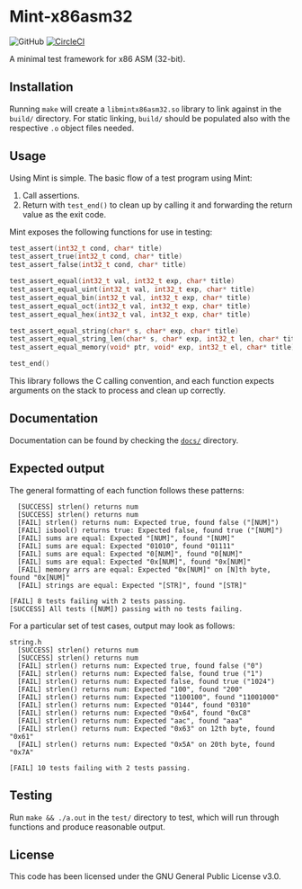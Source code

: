 # Mint-x86asm32
![GitHub](https://img.shields.io/github/license/Luiserebii/Mint-x86asm32?color=222222)
[![CircleCI](https://circleci.com/gh/Luiserebii/Mint-x86asm32.svg?style=svg)](https://circleci.com/gh/Luiserebii/Mint-x86asm32)

A minimal test framework for x86 ASM (32-bit).

## Installation
Running `make` will create a `libmintx86asm32.so` library to link against in the `build/` directory. For static linking, `build/` should be populated also with the respective `.o` object files needed.

## Usage
Using Mint is simple. The basic flow of a test program using Mint:

1. Call assertions.
2. Return with `test_end()` to clean up by calling it and forwarding the return value as the exit code.

Mint exposes the following functions for use in testing:
```c
test_assert(int32_t cond, char* title)
test_assert_true(int32_t cond, char* title)
test_assert_false(int32_t cond, char* title)

test_assert_equal(int32_t val, int32_t exp, char* title)
test_assert_equal_uint(int32_t val, int32_t exp, char* title)
test_assert_equal_bin(int32_t val, int32_t exp, char* title)
test_assert_equal_oct(int32_t val, int32_t exp, char* title)
test_assert_equal_hex(int32_t val, int32_t exp, char* title)

test_assert_equal_string(char* s, char* exp, char* title)
test_assert_equal_string_len(char* s, char* exp, int32_t len, char* title)
test_assert_equal_memory(void* ptr, void* exp, int32_t el, char* title)

test_end()
```
This library follows the C calling convention, and each function expects arguments on the stack to process and clean up correctly.

## Documentation

Documentation can be found by checking the [`docs/`](docs) directory.

## Expected output

The general formatting of each function follows these patterns:
```
  [SUCCESS] strlen() returns num
  [SUCCESS] strlen() returns num
  [FAIL] strlen() returns num: Expected true, found false ("[NUM]")
  [FAIL] isbool() returns true: Expected false, found true ("[NUM]")
  [FAIL] sums are equal: Expected "[NUM]", found "[NUM]"
  [FAIL] sums are equal: Expected "01010", found "01111"
  [FAIL] sums are equal: Expected "0[NUM]", found "0[NUM]"
  [FAIL] sums are equal: Expected "0x[NUM]", found "0x[NUM]"
  [FAIL] memory arrs are equal: Expected "0x[NUM]" on [N]th byte, found "0x[NUM]"
  [FAIL] strings are equal: Expected "[STR]", found "[STR]"

[FAIL] 8 tests failing with 2 tests passing.
[SUCCESS] All tests ([NUM]) passing with no tests failing.
```
For a particular set of test cases, output may look as follows:
```
string.h
  [SUCCESS] strlen() returns num
  [SUCCESS] strlen() returns num
  [FAIL] strlen() returns num: Expected true, found false ("0")
  [FAIL] strlen() returns num: Expected false, found true ("1")
  [FAIL] strlen() returns num: Expected false, found true ("1024")
  [FAIL] strlen() returns num: Expected "100", found "200"
  [FAIL] strlen() returns num: Expected "1100100", found "11001000"
  [FAIL] strlen() returns num: Expected "0144", found "0310"
  [FAIL] strlen() returns num: Expected "0x64", found "0xC8"
  [FAIL] strlen() returns num: Expected "aac", found "aaa"
  [FAIL] strlen() returns num: Expected "0x63" on 12th byte, found "0x61"
  [FAIL] strlen() returns num: Expected "0x5A" on 20th byte, found "0x7A"

[FAIL] 10 tests failing with 2 tests passing.
```

## Testing
Run `make && ./a.out` in the `test/` directory to test, which will run through functions and produce reasonable output.

## License
This code has been licensed under the GNU General Public License v3.0.
